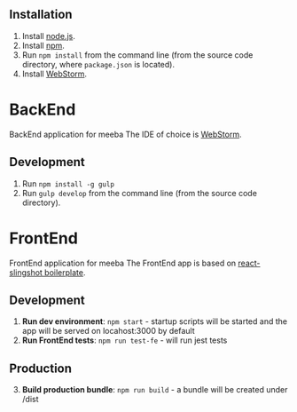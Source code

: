## Installation

1. Install [node.js](https://nodejs.org/en/download/).
2. Install [npm](https://docs.npmjs.com/cli/install).
3. Run `npm install` from the command line (from the source code directory, where `package.json` is located).
4. Install [WebStorm](https://www.jetbrains.com/webstorm/download/).

# BackEnd
BackEnd application for meeba
The IDE of choice is [WebStorm](https://www.jetbrains.com/webstorm/).

## Development
1. Run `npm install -g gulp`
2. Run `gulp develop` from the command line (from the source code directory).

# FrontEnd
FrontEnd application for meeba
The FrontEnd app is based on [react-slingshot boilerplate](https://github.com/coryhouse/react-slingshot).

## Development
1. **Run dev environment**: `npm start` - startup scripts will be started and the app will be served on locahost:3000 by default
2. **Run FrontEnd tests**: `npm run test-fe` - will run jest tests

## Production
3. **Build production bundle**: `npm run build` - a bundle will be created under /dist
